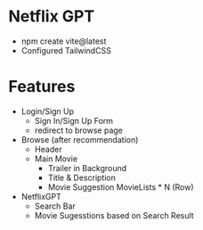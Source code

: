 # Netflix GPT

- npm create vite@latest
- Configured TailwindCSS


# Features

- Login/Sign Up
    - Sign In/Sign Up Form
    - redirect to browse page
- Browse (after recommendation)
    - Header
    - Main Movie
        - Trailer in Background
        - Title & Description
        - Movie Suggestion
            MovieLists * N (Row)
- NetflixGPT
    - Search Bar
    - Movie Sugesstions based on Search Result